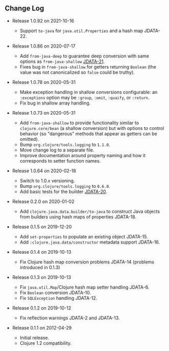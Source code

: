 ## Change Log

* Release 1.0.92 on 2021-10-16
  * Support `to-java` for `java.util.Properties` and a hash map JDATA-22.

* Release 1.0.86 on 2020-07-17
  * Add `from-java-deep` to guarantee deep conversion with same options as `from-java-shallow` [JDATA-21](https://clojure.atlassian.net/browse/JDATA-21).
  * Fixes bug in `from-java-shallow` for getters returning `Boolean` (the value was not canonicalized so `false` could be truthy).

* Release 1.0.78 on 2020-05-31
  * Make exception handling in shallow conversions configurable: an `:exceptions` option may be `:group`, `:omit`, `:quaify`, or `:return`.
  * Fix bug in shallow array handling.

* Release 1.0.73 on 2020-05-31
  * Add `from-java-shallow` to provide functionality similar to `clojure.core/bean` (a shallow conversion) but with options to control behavior (so "dangerous" methods that appear as getters can be omitted).
  * Bump `org.clojure/tools.logging` to `1.1.0`.
  * Move change log to a separate file.
  * Improve documentation around property naming and how it corresponds to setter function names.

* Release 1.0.64 on 2020-02-18
  * Switch to 1.0.x versioning.
  * Bump `org.clojure/tools.logging` to `0.6.0`.
  * Add basic tests for the builder [JDATA-20](https://clojure.atlassian.net/browse/JDATA-20).

* Release 0.2.0 on 2020-01-02
  * Add `clojure.java.data.builder/to-java` to construct Java objects from builders using hash maps of properties JDATA-18.

* Release 0.1.5 on 2019-12-20
  * Add `set-properties` to populate an existing object JDATA-15.
  * Add `:clojure.java.data/constructor` metadata support JDATA-16.

* Release 0.1.4 on 2019-10-13
  * Fix Clojure hash map conversion problems JDATA-14 (problems introduced in 0.1.3)

* Release 0.1.3 on 2019-10-13
  * Fix `java.util.Map`/Clojure hash map setter handling JDATA-6.
  * Fix `Boolean` conversion JDATA-10.
  * Fix `SQLException` handling JDATA-12.

* Release 0.1.2 on 2019-10-12
  * Fix reflection warnings JDATA-2 and JDATA-13.

* Release 0.1.1 on 2012-04-29
  * Initial release.
  * Clojure 1.2 compatibility.
